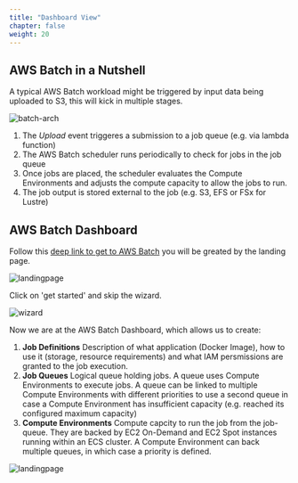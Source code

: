 ```yaml
---
title: "Dashboard View"
chapter: false
weight: 20
---
```



## AWS Batch in a Nutshell

A typical AWS Batch workload might be triggered by input data being uploaded to S3, this will kick in multiple stages.

![batch-arch](/images/nextflow-on-aws-batch/batch/batch_arch.gif)

1. The *Upload* event triggeres a submission to a job queue (e.g. via lambda function)
1. The AWS Batch scheduler runs periodically to check for jobs in the job queue
1. Once jobs are placed, the scheduler evaluates the Compute Environments and adjusts the compute capacity to allow the jobs to run.
1. The job output is stored external to the job (e.g. S3, EFS or FSx for Lustre)

## AWS Batch Dashboard

Follow this [deep link to get to AWS Batch](https://console.aws.amazon.com/batch/home) you will be greated by the landing page.

![landingpage](/images/nextflow-on-aws-batch/batch/1_landingpage.png)

Click on 'get started' and skip the wizard.

![wizard](/images/nextflow-on-aws-batch/batch/2_wizard.png)

Now we are at the AWS Batch Dashboard, which allows us to create:

   1. **Job Definitions** Description of what application (Docker Image), how to use it (storage, resource requirements) and what IAM persmissions are granted to the job execution.
   1. **Job Queues** Logical queue holding jobs. A queue uses Compute Environments to execute jobs. A queue can be linked to multiple Compute Environments with different priorities to use a second queue in case a Compute Environment has insufficient capacity (e.g. reached its configured maximum capacity)
   1. **Compute Environments** Compute capcity to run the job from the job-queue. They are backed by EC2 On-Demand and EC2 Spot instances running within an ECS cluster. A Compute Environment can back multiple queues, in which case a priority is defined.

![landingpage](/images/nextflow-on-aws-batch/batch/3_dashboard.png)

